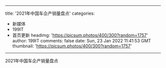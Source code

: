 
---
title: '2021年中国车企产销量盘点'
categories: 
 - 新媒体
 - 199IT
 - 首页更新
headimg: 'https://picsum.photos/400/300?random=1757'
author: 199IT
comments: false
date: Sun, 23 Jan 2022 11:41:53 GMT
thumbnail: 'https://picsum.photos/400/300?random=1757'
---

<div>   
2021年中国车企产销量盘点  
</div>
            
